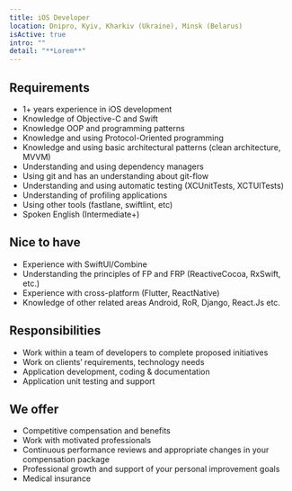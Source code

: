 ```yaml
---
title: iOS Developer
location: Dnipro, Kyiv, Kharkiv (Ukraine), Minsk (Belarus)
isActive: true
intro: ""
detail: "**Lorem**"
---
```

## **Requirements**

* 1+ years experience in iOS development
* Knowledge of Objective-C and Swift
* Knowledge OOP and programming patterns
* Knowledge and using Protocol-Oriented programming
* Knowledge and using basic architectural patterns (clean architecture, MVVM)
* Understanding and using dependency managers
* Using git and has an understanding about git-flow
* Understanding and using automatic testing (XCUnitTests, XCTUITests)
* Understanding of profiling applications
* Using other tools (fastlane, swiftlint, etc)
* Spoken English (Intermediate+)

## **Nice to have**

* Experience with SwiftUI/Combine
* Understanding the principles of FP and FRP (ReactiveCocoa, RxSwift, etc.)
* Experience with cross-platform (Flutter, ReactNative)
* Knowledge of other related areas Android, RoR, Django, React.Js etc.

## **Responsibilities**

* Work within a team of developers to complete proposed initiatives
* Work on clients’ requirements, technology needs
* Application development, coding & documentation
* Application unit testing and support

## **We offer**

* Competitive compensation and benefits
* Work with motivated professionals
* Continuous performance reviews and appropriate changes in your compensation package
* Professional growth and support of your personal improvement goals
* Medical insurance